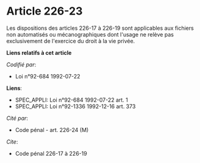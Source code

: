 # Article 226-23

Les dispositions des articles 226-17 à 226-19 sont applicables aux fichiers non automatisés ou mécanographiques dont l'usage
ne relève pas exclusivement de l'exercice du droit à la vie privée.

**Liens relatifs à cet article**

_Codifié par_:

  - Loi n°92-684 1992-07-22

**Liens**:

  - SPEC_APPLI: Loi n°92-684 1992-07-22 art. 1
  - SPEC_APPLI: Loi n°92-1336 1992-12-16 art. 373

_Cité par_:

  - Code pénal - art. 226-24 (M)

_Cite_:

  - Code pénal 226-17 à 226-19
